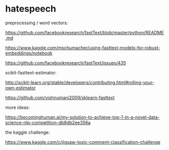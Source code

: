 # hatespeech

preprocessing / word vectors:

https://github.com/facebookresearch/fastText/blob/master/python/README.md

https://www.kaggle.com/mschumacher/using-fasttext-models-for-robust-embeddings/notebook

https://github.com/facebookresearch/fastText/issues/435

scikit-fasttext-estimator:

http://scikit-learn.org/stable/developers/contributing.html#rolling-your-own-estimator

https://github.com/vishnumani2009/sklearn-fasttext

more ideas:

https://becominghuman.ai/my-solution-to-achieve-top-1-in-a-novel-data-science-nlp-competition-db8db2ee356a

the kaggle challenge:

https://www.kaggle.com/c/jigsaw-toxic-comment-classification-challenge